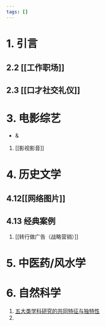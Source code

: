 ```yaml
---
tags: []
---
```

# 1. 引言
## 2.2 [[工作职场]]
## 2.3 [[口才社交礼仪]]
# 3. 电影综艺
- & 
1. [[影视影音]] 

# 4. 历史文学
## 4.12[[网络图片]]
## 4.13 经典案例
1. [[转行做广告（战略营销）]]
# 5. 中医药/风水学


# 6. 自然科学
1. [五大类学科研究的共同特征与独特性](https://mp.weixin.qq.com/s/FElLLUFGAwxXHJ9oL9GSCw)
2. 



